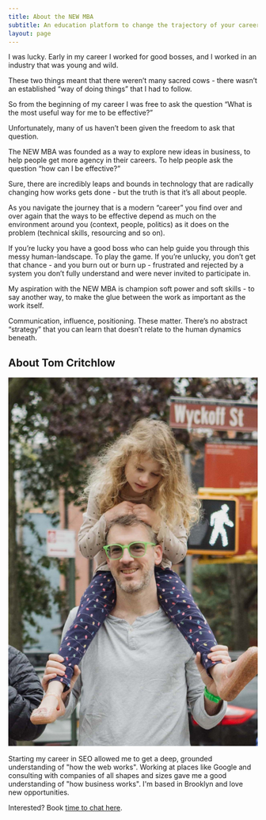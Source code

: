 ```yaml
---
title: About the NEW MBA
subtitle: An education platform to change the trajectory of your career
layout: page
---
```


I was lucky. Early in my career I worked for good bosses, and I worked in an industry that was young and wild.

These two things meant that there weren’t many sacred cows - there wasn’t an established “way of doing things” that I had to follow.

So from the beginning of my career I was free to ask the question “What is the most useful way for me to be effective?”

Unfortunately, many of us haven’t been given the freedom to ask that question.

The NEW MBA was founded as a way to explore new ideas in business, to help people get more agency in their careers. To help people ask the question “how can I be effective?”

Sure, there are incredibly leaps and bounds in technology that are radically changing how works gets done - but the truth is that it’s all about people.

As you navigate the journey that is a modern “career” you find over and over again that the ways to be effective depend as much on the environment around you (context, people, politics) as it does on the problem (technical skills, resourcing and so on).

If you’re lucky you have a good boss who can help guide you through this messy human-landscape. To play the game. If you’re unlucky, you don’t get that chance - and you burn out or burn up - frustrated and rejected by a system you don’t fully understand and were never invited to participate in.

My aspiration with the NEW MBA is champion soft power and soft skills - to say another way, to make the glue between the work as important as the work itself.

Communication, influence, positioning. These matter. There’s no abstract “strategy” that you can learn that doesn’t relate to the human dynamics beneath.

## About Tom Critchlow

<div class="flex">
<div class="w-third-l pr2-l ph2">
<img class="ba2 shadow-5" src="/images/tom.jpg" />
</div>
<div class="w-two-thirds pl2-l f3 lh-copy">
<p>Starting my career in SEO allowed me to get a deep, grounded understanding of "how the web works". Working at places like Google and consulting with companies of all shapes and sizes gave me a good understanding of "how business works". I'm based in Brooklyn and love new opportunities.</p>
<p>Interested? Book <a class="link newmba-green" href="https://calendly.com/tomcritchlow">time to chat here</a>.</p>

</div>

</div>